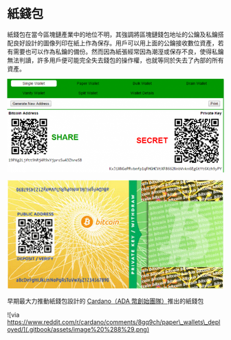 # 紙錢包

紙錢包在當今區塊鏈產業中的地位不明，其強調將區塊鏈錢包地址的公鑰及私鑰搭配良好設計的圖像列印在紙上作為保存。用戶可以用上面的公鑰接收數位資產，若有需要也可以作為私鑰的備份。然而因為紙張經常因為潮溼或保存不良，使得私鑰無法判讀，許多用戶便可能完全失去錢包的操作權，也就等同於失去了內部的所有資產。

![&#x65E9;&#x671F;&#x7684;&#x6BD4;&#x7279;&#x5E63;&#x7D19;&#x9322;&#x5305;&#x6A23;&#x5F35;](.gitbook/assets/image%20%2810%29.png)

![&#x7531; https://bitcoinpaperwallet.com &#x5DE5;&#x5177;&#x7522;&#x751F;&#x7684;&#x7D19;&#x9322;&#x5305;](.gitbook/assets/image%20%287%29.png)

早期最大力推動紙錢包設計的 [Cardano（ADA 幣創始團隊）](token/ai-ada.md)推出的紙錢包

![via https://www.reddit.com/r/cardano/comments/8gq9ch/paper\_wallets\_deployed/](.gitbook/assets/image%20%288%29.png)

